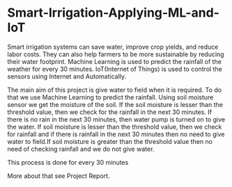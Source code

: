 # Smart-Irrigation-Applying-ML-and-IoT
Smart irrigation systems can save water, improve crop yields, and reduce labor costs. They can also help farmers to be more sustainable by reducing their water footprint.
Machine Learning is used to predict the rainfall of the weather for every 30 minutes.
IoT(Internet of Things) is used to control the sensors using Internet and Automatically.


The main aim of this project is give water to field when it is required. To do that we use Machine Learning to predict the rainfall. Using soil moisture sensor
we get the moisture of the soil. If the soil moisture is lesser than the threshold value, then we check for the rainfall in the next 30 minutes. If there is no rain
in the next 30 minutes, then water pump is turned on to give the water. If soil moisture is lesser than the threshold value, then we check for rainfall and if 
there is rainfall in the next 30 minutes then no need to give water to field.If soil moisture is greater than the threshold value then no need of checking 
rainfall and we do not give water. 

This process is done for every 30 minutes

More about that see Project Report.
